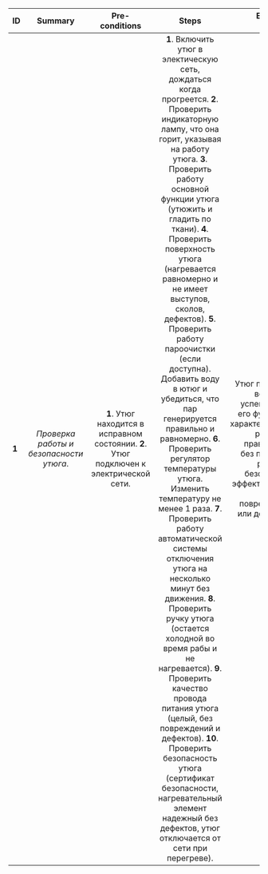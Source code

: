 ID | Summary | Pre-conditions | Steps | Expected results
:--|:-------:|:--------------:|:-----:|-----------------:
**1** | *Проверка работы и безопасности утюга*. | **1**. Утюг находится в исправном состоянии. **2**. Утюг подключен к электрической сети. | **1**. Включить утюг в электическую сеть, дождаться когда прогреется. **2**. Проверить индикаторную лампу, что она горит, указывая на работу утюга. **3**. Проверить работу основной функции утюга (утюжить и гладить по ткани).  **4**. Проверить поверхность утюга (нагревается равномерно и не имеет выступов, сколов, дефектов). **5**. Проверить работу пароочистки (если доступна). Добавить воду в ютюг и убедиться, что пар генерируется правильно и равномерно. **6**. Проверить регулятор температуры утюга. Изменить температуру не менее 1 раза. **7**. Проверить работу автоматической системы отключения утюга на несколько минут без движения.  **8**. Проверить ручку утюга (остается холодной во время рабы и не нагревается). **9**. Проверить качество провода питания утюга (целый, без повреждений и дефектов). **10**. Проверить безопасность утюга (сертификат безопасности, нагревательный элемент надежный без дефектов, утюг отключается от сети при перегреве).   | Утюг проходит все тесты успешно, все его функции и характеристики работают правильно и без проблем, работает безопасно и эффективно, не имеет повреждений или дефектов. 
